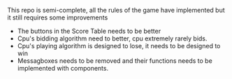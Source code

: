 This repo is semi-complete, all the rules of the game have implemented but it still requires some improvements
- The buttons in the Score Table needs to be better
- Cpu's bidding algorithm need to better, cpu extremely rarely bids.
- Cpu's playing algorithm is designed to lose, it needs to be designed to win
- Messagboxes needs to be removed and their functions needs to be implemented with components.